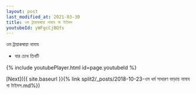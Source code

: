 ```yaml
---
layout: post
last_modified_at: 2021-03-30
title: ওম ট্রায়াকষায়া নামায গা টাইমস
youtubeId: yWFgcCjBQfs
---
```

 
 
 ওম ট্রায়াকষায়া নামায  
 
 -  যার চোখ তিনটি 
 
  
 
  
 
 
 
 
 
 


{% include youtubePlayer.html id=page.youtubeId %}
 
[Next]({{ site.baseurl }}{% link  split2/_posts/2018-10-23-ওম ধৰ্ম সাধারণ ভাড়ায় নামায গা টাইমস.md%})
 

